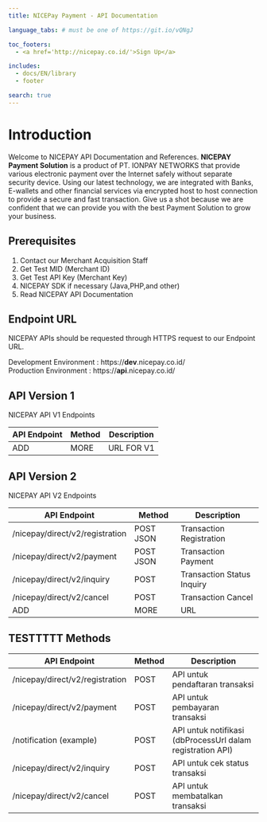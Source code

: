 ```yaml
---
title: NICEPay Payment - API Documentation

language_tabs: # must be one of https://git.io/vQNgJ

toc_footers:
  - <a href='http://nicepay.co.id/'>Sign Up</a>

includes:
  - docs/EN/library
  - footer

search: true
---
```

# Introduction

Welcome to NICEPAY API Documentation and References.
**NICEPAY Payment Solution** is a product of PT. IONPAY NETWORKS that provide various electronic payment over the Internet safely without separate security device. 
Using our latest technology, we are integrated with Banks, E-wallets and other financial services via encrypted host to host connection to provide a secure and fast transaction. 
Give us a shot because we are confident that we can provide you with the best Payment Solution to grow your business.

## Prerequisites
<ol type="1">
  <li>Contact our Merchant Acquisition Staff
  <li>Get Test MID (Merchant ID)
  <li>Get Test API Key (Merchant Key)
  <li>NICEPAY SDK if necessary (Java,PHP,and other)
  <li>Read NICEPAY API Documentation
</ol>

## Endpoint URL
NICEPAY APIs should be requested through HTTPS request to our Endpoint URL.

Development Environment : https://**dev**.nicepay.co.id/<br>
Production Environment : https://**api**.nicepay.co.id/

## API Version 1
NICEPAY API V1 Endpoints

API Endpoint | Method | Description
------------ | ------------| ------------------------
ADD | MORE | URL FOR V1

## API Version 2
NICEPAY API V2 Endpoints

API Endpoint | Method | Description
------------ | ------------| ------------------------
/nicepay/direct/v2/registration | POST JSON | Transaction Registration
/nicepay/direct/v2/payment | POST JSON | Transaction Payment
/nicepay/direct/v2/inquiry | POST | Transaction Status Inquiry
/nicepay/direct/v2/cancel | POST | Transaction Cancel
ADD | MORE | URL

## TESTTTTT Methods

API Endpoint | Method | Description
------------ | ------------| ------------------------
/nicepay/direct/v2/registration | POST | API untuk pendaftaran transaksi
/nicepay/direct/v2/payment | POST | API untuk pembayaran transaksi
/notification (example) | POST | API untuk notifikasi (dbProcessUrl dalam registration API)
/nicepay/direct/v2/inquiry | POST | API untuk cek status transaksi
/nicepay/direct/v2/cancel | POST | API untuk membatalkan transaksi

